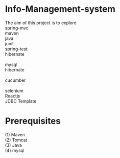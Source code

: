 # Info-Management-system
The aim of this project is to explore <br/> 
spring-mvc <br/> 
maven <br/> 
java <br/> 
junit <br/> 
spring-test <br/> 
hibernate <br/>  
mysql <br/> 
hibernate <br/>  
cucumber <br/>  
selenium <br/> 
Reactjs <br/> 
JDBC Template 

# Prerequisites
(1) Maven <br/> 
(2) Tomcat <br/> 
(3) Java   <br/> 
(4) mysql    <br/> 
